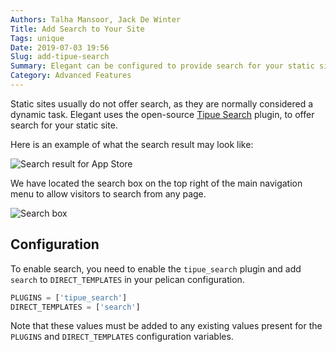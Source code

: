 ```yaml
---
Authors: Talha Mansoor, Jack De Winter
Title: Add Search to Your Site
Tags: unique
Date: 2019-07-03 19:56
Slug: add-tipue-search
Summary: Elegant can be configured to provide search for your static site, giving an alternate way to navigate the site.
Category: Advanced Features
---
```


Static sites usually do not offer search, as they are normally considered a dynamic task.
Elegant uses the open-source [Tipue Search](http://www.tipue.com/search/) plugin, to offer
search for your static site.

Here is an example of what the search result may look like:

![Search result for App Store]({static}/images/elegant-theme_search-result.png)

We have located the search box on the top right of the main navigation menu to allow
visitors to search from any page.

![Search box]({static}/images/elegant-theme_search-box.png)

## Configuration

To enable search, you need to enable the `tipue_search` plugin and add `search` to
`DIRECT_TEMPLATES` in your pelican configuration.

```python
PLUGINS = ['tipue_search']
DIRECT_TEMPLATES = ['search']
```

Note that these values must be added to any existing values present for the `PLUGINS` and
`DIRECT_TEMPLATES` configuration variables.
